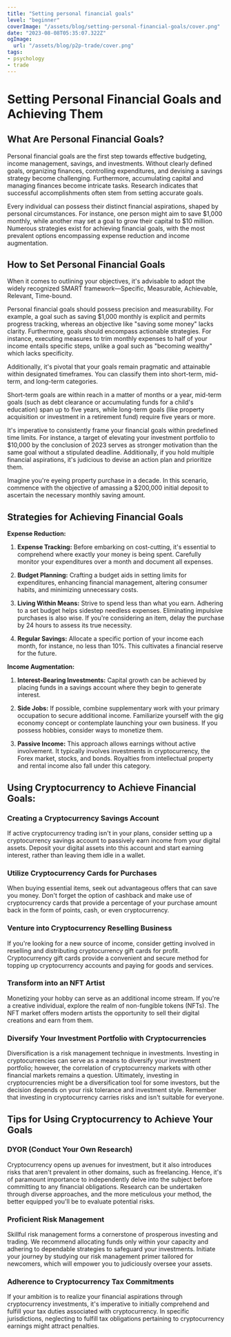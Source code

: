 ```yaml
---
title: "Setting personal financial goals"
level: "beginner"
coverImage: "/assets/blog/setting-personal-financial-goals/cover.png"
date: "2023-08-08T05:35:07.322Z"
ogImage:
  url: "/assets/blog/p2p-trade/cover.png"
tags: 
- psychology
- trade
---
```

# Setting Personal Financial Goals and Achieving Them

## What Are Personal Financial Goals?

Personal financial goals are the first step towards effective budgeting, income management, savings, and investments. Without clearly defined goals, organizing finances, controlling expenditures, and devising a savings strategy become challenging. Furthermore, accumulating capital and managing finances become intricate tasks. Research indicates that successful accomplishments often stem from setting accurate goals.

Every individual can possess their distinct financial aspirations, shaped by personal circumstances. For instance, one person might aim to save $1,000 monthly, while another may set a goal to grow their capital to $10 million. Numerous strategies exist for achieving financial goals, with the most prevalent options encompassing expense reduction and income augmentation.

## How to Set Personal Financial Goals
When it comes to outlining your objectives, it's advisable to adopt the widely recognized SMART framework—Specific, Measurable, Achievable, Relevant, Time-bound.

Personal financial goals should possess precision and measurability. For example, a goal such as saving $1,000 monthly is explicit and permits progress tracking, whereas an objective like "saving some money" lacks clarity. Furthermore, goals should encompass actionable strategies. For instance, executing measures to trim monthly expenses to half of your income entails specific steps, unlike a goal such as "becoming wealthy" which lacks specificity.

Additionally, it's pivotal that your goals remain pragmatic and attainable within designated timeframes. You can classify them into short-term, mid-term, and long-term categories.

Short-term goals are within reach in a matter of months or a year, mid-term goals (such as debt clearance or accumulating funds for a child's education) span up to five years, while long-term goals (like property acquisition or investment in a retirement fund) require five years or more.

It's imperative to consistently frame your financial goals within predefined time limits. For instance, a target of elevating your investment portfolio to $10,000 by the conclusion of 2023 serves as stronger motivation than the same goal without a stipulated deadline. Additionally, if you hold multiple financial aspirations, it's judicious to devise an action plan and prioritize them.

Imagine you're eyeing property purchase in a decade. In this scenario, commence with the objective of amassing a $200,000 initial deposit to ascertain the necessary monthly saving amount.

## Strategies for Achieving Financial Goals

**Expense Reduction:**

1.  **Expense Tracking:** Before embarking on cost-cutting, it's essential to comprehend where exactly your money is being spent. Carefully monitor your expenditures over a month and document all expenses.
    
2.  **Budget Planning:** Crafting a budget aids in setting limits for expenditures, enhancing financial management, altering consumer habits, and minimizing unnecessary costs.
    
3.  **Living Within Means:** Strive to spend less than what you earn. Adhering to a set budget helps sidestep needless expenses. Eliminating impulsive purchases is also wise. If you're considering an item, delay the purchase by 24 hours to assess its true necessity.
    
4.  **Regular Savings:** Allocate a specific portion of your income each month, for instance, no less than 10%. This cultivates a financial reserve for the future.
    
**Income Augmentation:**

1.  **Interest-Bearing Investments:** Capital growth can be achieved by placing funds in a savings account where they begin to generate interest.
    
2.  **Side Jobs:** If possible, combine supplementary work with your primary occupation to secure additional income. Familiarize yourself with the gig economy concept or contemplate launching your own business. If you possess hobbies, consider ways to monetize them.
    
3.  **Passive Income:** This approach allows earnings without active involvement. It typically involves investments in cryptocurrency, the Forex market, stocks, and bonds. Royalties from intellectual property and rental income also fall under this category.

## Using Cryptocurrency to Achieve Financial Goals:

### Creating a Cryptocurrency Savings Account

If active cryptocurrency trading isn't in your plans, consider setting up a cryptocurrency savings account to passively earn income from your digital assets. Deposit your digital assets into this account and start earning interest, rather than leaving them idle in a wallet.

### Utilize Cryptocurrency Cards for Purchases

When buying essential items, seek out advantageous offers that can save you money. Don't forget the option of cashback and make use of cryptocurrency cards that provide a percentage of your purchase amount back in the form of points, cash, or even cryptocurrency.

### Venture into Cryptocurrency Reselling Business

If you're looking for a new source of income, consider getting involved in reselling and distributing cryptocurrency gift cards for profit. Cryptocurrency gift cards provide a convenient and secure method for topping up cryptocurrency accounts and paying for goods and services.

### Transform into an NFT Artist

Monetizing your hobby can serve as an additional income stream. If you're a creative individual, explore the realm of non-fungible tokens (NFTs). The NFT market offers modern artists the opportunity to sell their digital creations and earn from them.

### Diversify Your Investment Portfolio with Cryptocurrencies

Diversification is a risk management technique in investments. Investing in cryptocurrencies can serve as a means to diversify your investment portfolio; however, the correlation of cryptocurrency markets with other financial markets remains a question. Ultimately, investing in cryptocurrencies might be a diversification tool for some investors, but the decision depends on your risk tolerance and investment style. Remember that investing in cryptocurrency carries risks and isn't suitable for everyone.

## Tips for Using Cryptocurrency to Achieve Your Goals
### DYOR (Conduct Your Own Research)

Cryptocurrency opens up avenues for investment, but it also introduces risks that aren't prevalent in other domains, such as freelancing. Hence, it's of paramount importance to independently delve into the subject before committing to any financial obligations. Research can be undertaken through diverse approaches, and the more meticulous your method, the better equipped you'll be to evaluate potential risks.

### Proficient Risk Management

Skillful risk management forms a cornerstone of prosperous investing and trading. We recommend allocating funds only within your capacity and adhering to dependable strategies to safeguard your investments. Initiate your journey by studying our risk management primer tailored for newcomers, which will empower you to judiciously oversee your assets.

### Adherence to Cryptocurrency Tax Commitments

If your ambition is to realize your financial aspirations through cryptocurrency investments, it's imperative to initially comprehend and fulfill your tax duties associated with cryptocurrency. In specific jurisdictions, neglecting to fulfill tax obligations pertaining to cryptocurrency earnings might attract penalties.



<!--stackedit_data:
eyJoaXN0b3J5IjpbMTk5NTMyMTY4MiwtMzA2Mzk4MzAwXX0=
-->